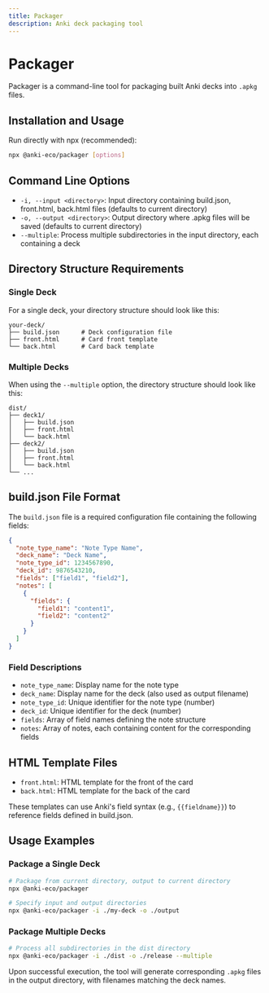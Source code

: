 ```yaml
---
title: Packager
description: Anki deck packaging tool
---
```


# Packager

Packager is a command-line tool for packaging built Anki decks into `.apkg` files.

## Installation and Usage

Run directly with npx (recommended):

```bash
npx @anki-eco/packager [options]
```

## Command Line Options

- `-i, --input <directory>`: Input directory containing build.json, front.html, back.html files (defaults to current directory)
- `-o, --output <directory>`: Output directory where .apkg files will be saved (defaults to current directory)
- `--multiple`: Process multiple subdirectories in the input directory, each containing a deck

## Directory Structure Requirements

### Single Deck

For a single deck, your directory structure should look like this:

```
your-deck/
├── build.json      # Deck configuration file
├── front.html      # Card front template
└── back.html       # Card back template
```

### Multiple Decks

When using the `--multiple` option, the directory structure should look like this:

```
dist/
├── deck1/
│   ├── build.json
│   ├── front.html
│   └── back.html
├── deck2/
│   ├── build.json
│   ├── front.html
│   └── back.html
└── ...
```

## build.json File Format

The `build.json` file is a required configuration file containing the following fields:

```json
{
  "note_type_name": "Note Type Name",
  "deck_name": "Deck Name",
  "note_type_id": 1234567890,
  "deck_id": 9876543210,
  "fields": ["field1", "field2"],
  "notes": [
    {
      "fields": {
        "field1": "content1",
        "field2": "content2"
      }
    }
  ]
}
```

### Field Descriptions

- `note_type_name`: Display name for the note type
- `deck_name`: Display name for the deck (also used as output filename)
- `note_type_id`: Unique identifier for the note type (number)
- `deck_id`: Unique identifier for the deck (number)
- `fields`: Array of field names defining the note structure
- `notes`: Array of notes, each containing content for the corresponding fields

## HTML Template Files

- `front.html`: HTML template for the front of the card
- `back.html`: HTML template for the back of the card

These templates can use Anki's field syntax (e.g., `{{fieldname}}`) to reference fields defined in build.json.

## Usage Examples

### Package a Single Deck

```bash
# Package from current directory, output to current directory
npx @anki-eco/packager

# Specify input and output directories
npx @anki-eco/packager -i ./my-deck -o ./output
```

### Package Multiple Decks

```bash
# Process all subdirectories in the dist directory
npx @anki-eco/packager -i ./dist -o ./release --multiple
```

Upon successful execution, the tool will generate corresponding `.apkg` files in the output directory, with filenames matching the deck names.
